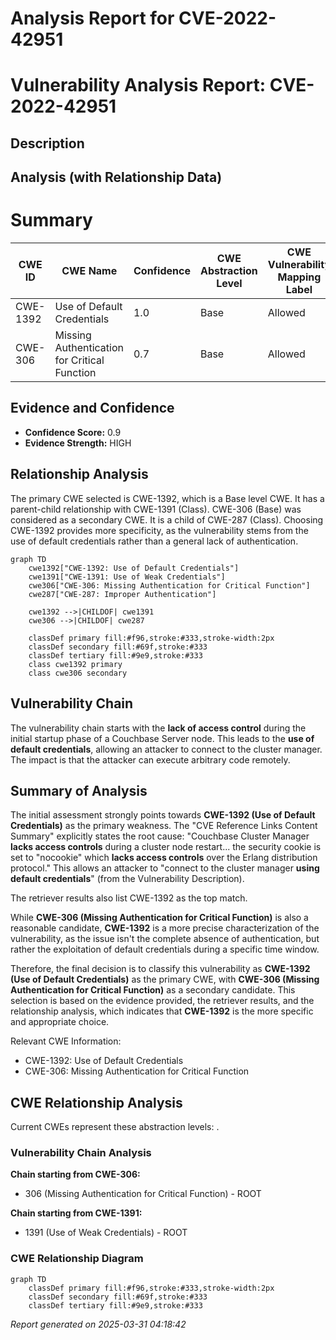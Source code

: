 # Analysis Report for CVE-2022-42951

# Vulnerability Analysis Report: CVE-2022-42951

## Description



## Analysis (with Relationship Data)

# Summary
| CWE ID | CWE Name | Confidence | CWE Abstraction Level | CWE Vulnerability Mapping Label | CWE-Vulnerability Mapping Notes |
|---|---|---|---|---|---|
| CWE-1392 | Use of Default Credentials | 1.0 | Base | Allowed | Primary CWE |
| CWE-306 | Missing Authentication for Critical Function | 0.7 | Base | Allowed | Secondary Candidate |

## Evidence and Confidence

*   **Confidence Score:** 0.9
*   **Evidence Strength:** HIGH

## Relationship Analysis
The primary CWE selected is CWE-1392, which is a Base level CWE. It has a parent-child relationship with CWE-1391 (Class). CWE-306 (Base) was considered as a secondary CWE. It is a child of CWE-287 (Class). Choosing CWE-1392 provides more specificity, as the vulnerability stems from the use of default credentials rather than a general lack of authentication.

```mermaid
graph TD
    cwe1392["CWE-1392: Use of Default Credentials"]
    cwe1391["CWE-1391: Use of Weak Credentials"]
    cwe306["CWE-306: Missing Authentication for Critical Function"]
    cwe287["CWE-287: Improper Authentication"]
    
    cwe1392 -->|CHILDOF| cwe1391
    cwe306 -->|CHILDOF| cwe287

    classDef primary fill:#f96,stroke:#333,stroke-width:2px
    classDef secondary fill:#69f,stroke:#333
    classDef tertiary fill:#9e9,stroke:#333
    class cwe1392 primary
    class cwe306 secondary
```

## Vulnerability Chain
The vulnerability chain starts with the **lack of access control** during the initial startup phase of a Couchbase Server node. This leads to the **use of default credentials**, allowing an attacker to connect to the cluster manager. The impact is that the attacker can execute arbitrary code remotely.

## Summary of Analysis
The initial assessment strongly points towards **CWE-1392 (Use of Default Credentials)** as the primary weakness. The "CVE Reference Links Content Summary" explicitly states the root cause: "Couchbase Cluster Manager **lacks access controls** during a cluster node restart... the security cookie is set to "nocookie" which **lacks access controls** over the Erlang distribution protocol." This allows an attacker to "connect to the cluster manager **using default credentials**" (from the Vulnerability Description).

The retriever results also list CWE-1392 as the top match.

While **CWE-306 (Missing Authentication for Critical Function)** is also a reasonable candidate, **CWE-1392** is a more precise characterization of the vulnerability, as the issue isn't the complete absence of authentication, but rather the exploitation of default credentials during a specific time window.

Therefore, the final decision is to classify this vulnerability as **CWE-1392 (Use of Default Credentials)** as the primary CWE, with **CWE-306 (Missing Authentication for Critical Function)** as a secondary candidate. This selection is based on the evidence provided, the retriever results, and the relationship analysis, which indicates that **CWE-1392** is the more specific and appropriate choice.

Relevant CWE Information:
* CWE-1392: Use of Default Credentials
* CWE-306: Missing Authentication for Critical Function


## CWE Relationship Analysis

Current CWEs represent these abstraction levels: .


### Vulnerability Chain Analysis

**Chain starting from CWE-306:**
- 306 (Missing Authentication for Critical Function) - ROOT


**Chain starting from CWE-1391:**
- 1391 (Use of Weak Credentials) - ROOT



### CWE Relationship Diagram

```mermaid
graph TD
    classDef primary fill:#f96,stroke:#333,stroke-width:2px
    classDef secondary fill:#69f,stroke:#333
    classDef tertiary fill:#9e9,stroke:#333
```



*Report generated on 2025-03-31 04:18:42*
